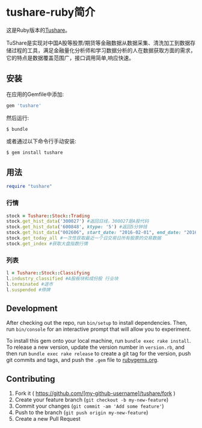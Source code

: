 # tushare-ruby简介

这是Ruby版本的[Tushare](https://github.com/waditu/tushare)。

TuShare是实现对中国A股等股票/期货等金融数据从数据采集、清洗加工到数据存储过程的工具，满足金融量化分析师和学习数据分析的人在数据获取方面的需求，它的特点是数据覆盖范围广，接口调用简单,响应快速。

## 安装

在应用的Gemfile中添加:

```ruby
gem 'tushare'
```

然后运行:

    $ bundle

或者通过以下命令行手动安装:

    $ gem install tushare

## 用法
```ruby
require "tushare"
```
### 行情
```ruby
stock = Tushare::Stock::Trading
stock.get_hist_data('300027') #返回日线，300027是A股代码
stock.get_hist_data('600848', ktype: '5') #返回5分钟钱
stock.get_hist_data("002606", start_date: "2016-02-01", end_date: "2016-03-11") #返回指定时期的K线
stock.get_today_all #一次性获取最近一个日交易日所有股票的交易数据
stock.get_index #获取大盘指数行情
```

### 列表
```ruby
l = Tushare::Stock::Classifying
l.industry_classified #A股板块和成份股 行业块
l.terminated #退市
l.suspended #停牌
```

## Development

After checking out the repo, run `bin/setup` to install dependencies. Then, run `bin/console` for an interactive prompt that will allow you to experiment.

To install this gem onto your local machine, run `bundle exec rake install`. To release a new version, update the version number in `version.rb`, and then run `bundle exec rake release` to create a git tag for the version, push git commits and tags, and push the `.gem` file to [rubygems.org](https://rubygems.org).

## Contributing

1. Fork it ( https://github.com/[my-github-username]/tushare/fork )
2. Create your feature branch (`git checkout -b my-new-feature`)
3. Commit your changes (`git commit -am 'Add some feature'`)
4. Push to the branch (`git push origin my-new-feature`)
5. Create a new Pull Request 


